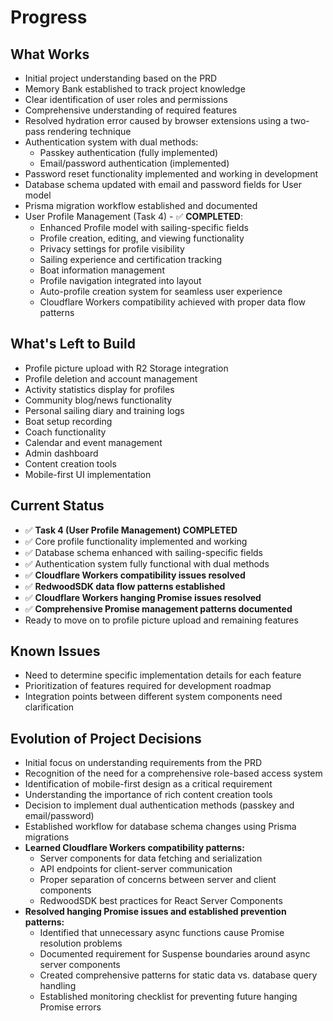 # Progress

## What Works

- Initial project understanding based on the PRD
- Memory Bank established to track project knowledge
- Clear identification of user roles and permissions
- Comprehensive understanding of required features
- Resolved hydration error caused by browser extensions using a two-pass rendering technique
- Authentication system with dual methods:
  - Passkey authentication (fully implemented)
  - Email/password authentication (implemented)
- Password reset functionality implemented and working in development
- Database schema updated with email and password fields for User model
- Prisma migration workflow established and documented
- User Profile Management (Task 4) - ✅ **COMPLETED**:
  - Enhanced Profile model with sailing-specific fields
  - Profile creation, editing, and viewing functionality
  - Privacy settings for profile visibility
  - Sailing experience and certification tracking
  - Boat information management
  - Profile navigation integrated into layout
  - Auto-profile creation system for seamless user experience
  - Cloudflare Workers compatibility achieved with proper data flow patterns

## What's Left to Build

- Profile picture upload with R2 Storage integration
- Profile deletion and account management
- Activity statistics display for profiles
- Community blog/news functionality
- Personal sailing diary and training logs
- Boat setup recording
- Coach functionality
- Calendar and event management
- Admin dashboard
- Content creation tools
- Mobile-first UI implementation

## Current Status

- ✅ **Task 4 (User Profile Management) COMPLETED**
- ✅ Core profile functionality implemented and working
- ✅ Database schema enhanced with sailing-specific fields
- ✅ Authentication system fully functional with dual methods
- ✅ **Cloudflare Workers compatibility issues resolved**
- ✅ **RedwoodSDK data flow patterns established**
- ✅ **Cloudflare Workers hanging Promise issues resolved**
- ✅ **Comprehensive Promise management patterns documented**
- Ready to move on to profile picture upload and remaining features

## Known Issues

- Need to determine specific implementation details for each feature
- Prioritization of features required for development roadmap
- Integration points between different system components need clarification

## Evolution of Project Decisions

- Initial focus on understanding requirements from the PRD
- Recognition of the need for a comprehensive role-based access system
- Identification of mobile-first design as a critical requirement
- Understanding the importance of rich content creation tools
- Decision to implement dual authentication methods (passkey and email/password)
- Established workflow for database schema changes using Prisma migrations
- **Learned Cloudflare Workers compatibility patterns:**
  - Server components for data fetching and serialization
  - API endpoints for client-server communication
  - Proper separation of concerns between server and client components
  - RedwoodSDK best practices for React Server Components
- **Resolved hanging Promise issues and established prevention patterns:**
  - Identified that unnecessary async functions cause Promise resolution problems
  - Documented requirement for Suspense boundaries around async server components
  - Created comprehensive patterns for static data vs. database query handling
  - Established monitoring checklist for preventing future hanging Promise errors
